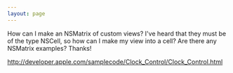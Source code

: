 ```yaml
---
layout: page
---
```


How can I make an NSMatrix of custom views?   I've heard that they must be of the type NSCell, so how can I make my view into a cell?  Are there any NSMatrix examples?  Thanks!

http://developer.apple.com/samplecode/Clock_Control/Clock_Control.html

